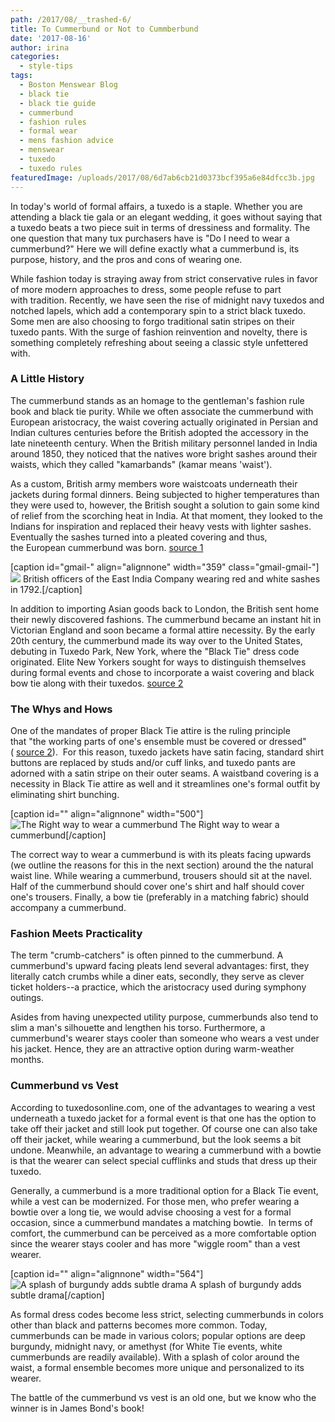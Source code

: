 ```yaml
---
path: /2017/08/__trashed-6/
title: To Cummerbund or Not to Cummberbund
date: '2017-08-16'
author: irina
categories:
  - style-tips
tags:
  - Boston Menswear Blog
  - black tie
  - black tie guide
  - cummerbund
  - fashion rules
  - formal wear
  - mens fashion advice
  - menswear
  - tuxedo
  - tuxedo rules
featuredImage: /uploads/2017/08/6d7ab6cb21d0373bcf395a6e84dfcc3b.jpg
---
```

In today's world of formal affairs, a tuxedo is a staple. Whether you are attending a black tie gala or an elegant wedding, it goes without saying that a tuxedo beats a two piece suit in terms of dressiness and formality. The one question that many tux purchasers have is "Do I need to wear a cummerbund?" Here we will define exactly what a cummerbund is, its purpose, history, and the pros and cons of wearing one.

While fashion today is straying away from strict conservative rules in favor of more modern approaches to dress, some people refuse to part with tradition. Recently, we have seen the rise of midnight navy tuxedos and notched lapels, which add a contemporary spin to a strict black tuxedo. Some men are also choosing to forgo traditional satin stripes on their tuxedo pants. With the surge of fashion reinvention and novelty, there is something completely refreshing about seeing a classic style unfettered with.

### A Little History

The cummerbund stands as an homage to the gentleman's fashion rule book and black tie purity. While we often associate the cummerbund with European aristocracy, the waist covering actually originated in Persian and Indian cultures centuries before the British adopted the accessory in the late nineteenth century. When the British military personnel landed in India around 1850, they noticed that the natives wore bright sashes around their waists, which they called "kamarbands" (kamar means 'waist').

As a custom, British army members wore waistcoats underneath their jackets during formal dinners. Being subjected to higher temperatures than they were used to, however, the British sought a solution to gain some kind of relief from the scorching heat in India. At that moment, they looked to the Indians for inspiration and replaced their heavy vests with lighter sashes. Eventually the sashes turned into a pleated covering and thus, the European cummerbund was born. [source 1](https://www.bows-n-ties.com/mens-fashion-tips/the-history-of-the-cummerbund/)

\[caption id="gmail-" align="alignnone" width="359" class="gmail-gmail-"\]![](http://theblacktieblog.files.wordpress.com/2014/01/1792_seringapatam_robert_home.jpg?w=359) British officers of the East India Company wearing red and white sashes in 1792.\[/caption\]

In addition to importing Asian goods back to London, the British sent home their newly discovered fashions. The cummerbund became an instant hit in Victorian England and soon became a formal attire necessity. By the early 20th century, the cummerbund made its way over to the United States, debuting in Tuxedo Park, New York, where the "Black Tie" dress code originated. Elite New Yorkers sought for ways to distinguish themselves during formal events and chose to incorporate a waist covering and black bow tie along with their tuxedos. [source 2](http://www.mytuxedocatalog.com/blog/the-cummerbund-5-facts-every-gent-should-know/)

### The Whys and Hows

One of the mandates of proper Black Tie attire is the ruling principle that "the working parts of one's ensemble must be covered or dressed" ( [source 2](http://www.mytuxedocatalog.com/blog/the-cummerbund-5-facts-every-gent-should-know/)).  For this reason, tuxedo jackets have satin facing, standard shirt buttons are replaced by studs and/or cuff links, and tuxedo pants are adorned with a satin stripe on their outer seams. A waistband covering is a necessity in Black Tie attire as well and it streamlines one's formal outfit by eliminating shirt bunching.

\[caption id="" align="alignnone" width="500"\]![The Right way to wear a cummerbund](https://i.pinimg.com/564x/b0/67/da/b067da53eccc653d53247142e0e29bdf.jpg) The Right way to wear a cummerbund\[/caption\]

The correct way to wear a cummerbund is with its pleats facing upwards (we outline the reasons for this in the next section) around the the natural waist line. While wearing a cummerbund, trousers should sit at the navel. Half of the cummerbund should cover one's shirt and half should cover one's trousers. Finally, a bow tie (preferably in a matching fabric) should accompany a cummerbund.

### Fashion Meets Practicality

The term "crumb-catchers" is often pinned to the cummerbund. A cummerbund's upward facing pleats lend several advantages: first, they literally catch crumbs while a diner eats, secondly, they serve as clever ticket holders--a practice, which the aristocracy used during symphony outings.

Asides from having unexpected utility purpose, cummerbunds also tend to slim a man's silhouette and lengthen his torso. Furthermore, a cummerbund's wearer stays cooler than someone who wears a vest under his jacket. Hence, they are an attractive option during warm-weather months.

### Cummerbund vs Vest

According to tuxedosonline.com, one of the advantages to wearing a vest underneath a tuxedo jacket for a formal event is that one has the option to take off their jacket and still look put together. Of course one can also take off their jacket, while wearing a cummerbund, but the look seems a bit undone. Meanwhile, an advantage to wearing a cummerbund with a bowtie is that the wearer can select special cufflinks and studs that dress up their tuxedo.

Generally, a cummerbund is a more traditional option for a Black Tie event, while a vest can be modernized. For those men, who prefer wearing a bowtie over a long tie, we would advise choosing a vest for a formal occasion, since a cummerbund mandates a matching bowtie.  In terms of comfort, the cummerbund can be perceived as a more comfortable option since the wearer stays cooler and has more "wiggle room" than a vest wearer.

\[caption id="" align="alignnone" width="564"\]![A splash of burgundy adds subtle drama](https://i.pinimg.com/564x/52/36/3a/52363ac8536d0bd82be522a444e3c091.jpg) A splash of burgundy adds subtle drama\[/caption\]

As formal dress codes become less strict, selecting cummerbunds in colors other than black and patterns becomes more common. Today, cummerbunds can be made in various colors; popular options are deep burgundy, midnight navy, or amethyst (for White Tie events, white cummerbunds are readily available). With a splash of color around the waist, a formal ensemble becomes more unique and personalized to its wearer.

The battle of the cummerbund vs vest is an old one, but we know who the winner is in James Bond's book!